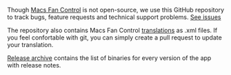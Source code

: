 Though [Macs Fan Control](https://www.crystalidea.com/macs-fan-control) is not open-source, we use this GitHub repository to track bugs, feature requests and technical support problems. [See issues](https://github.com/crystalidea/macs-fan-control/issues)

The repository also contains Macs Fan Control [translations](/languages) as .xml files. If you feel confortable with git, you can simply create a pull request to update your translation.

[Release archive](https://github.com/crystalidea/macs-fan-control/releases) contains the list of binaries for every version of the app with release notes.
